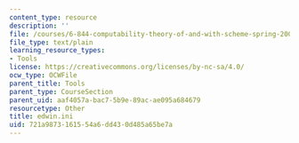 ```yaml
---
content_type: resource
description: ''
file: /courses/6-844-computability-theory-of-and-with-scheme-spring-2003/721a9873161554a6dd430d485a65be7a_edwin.ini
file_type: text/plain
learning_resource_types:
- Tools
license: https://creativecommons.org/licenses/by-nc-sa/4.0/
ocw_type: OCWFile
parent_title: Tools
parent_type: CourseSection
parent_uid: aaf4057a-bac7-5b9e-89ac-ae095a684679
resourcetype: Other
title: edwin.ini
uid: 721a9873-1615-54a6-dd43-0d485a65be7a
---
```

